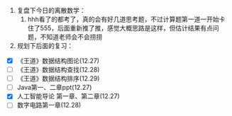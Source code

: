 1. 复盘下今日的离散数学：
	1. hhh看了的都考了，真的会有好几道思考题，不过计算题第一道一开始卡住了555，后面重新推了推，感觉大概思路是这样，但估计结果有点问题，不知道老师会不会捞捞
2. 规划下后面的复习：
- [x] 《王道》数据结构图论(12.27)
- [ ] 《王道》数据结构查找(12.28)
- [ ] 《王道》数据结构排序(12.29)
- [ ] Java第一、二章ppt(12.27)
- [x] 人工智能导论  第一章、第二章(12.27)
- [ ] 数字电路第一章(12.28)
